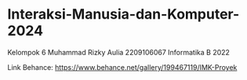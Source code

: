 # Interaksi-Manusia-dan-Komputer-2024

Kelompok 6
Muhammad Rizky Aulia 
2209106067
Informatika B 2022

Link Behance: https://www.behance.net/gallery/199467119/IMK-Proyek
